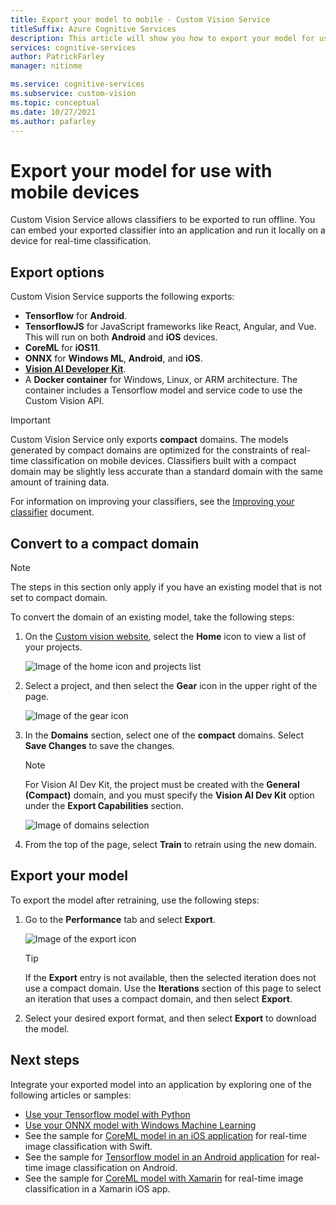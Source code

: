 ```yaml
---
title: Export your model to mobile - Custom Vision Service
titleSuffix: Azure Cognitive Services
description: This article will show you how to export your model for use in creating mobile applications or run locally for real-time classification.
services: cognitive-services
author: PatrickFarley
manager: nitinme

ms.service: cognitive-services
ms.subservice: custom-vision
ms.topic: conceptual
ms.date: 10/27/2021
ms.author: pafarley
---
```


# Export your model for use with mobile devices

Custom Vision Service allows classifiers to be exported to run offline. You can embed your exported classifier into an application and run it locally on a device for real-time classification.

## Export options

Custom Vision Service supports the following exports:

* __Tensorflow__ for __Android__.
* **TensorflowJS** for JavaScript frameworks like React, Angular, and Vue. This will run on both **Android** and **iOS** devices.
* __CoreML__ for __iOS11__.
* __ONNX__ for __Windows ML__, **Android**, and **iOS**.
* __[Vision AI Developer Kit](https://azure.github.io/Vision-AI-DevKit-Pages/)__.
* A __Docker container__ for Windows, Linux, or ARM architecture. The container includes a Tensorflow model and service code to use the Custom Vision API.

> [!IMPORTANT]
> Custom Vision Service only exports __compact__ domains. The models generated by compact domains are optimized for the constraints of real-time classification on mobile devices. Classifiers built with a compact domain may be slightly less accurate than a standard domain with the same amount of training data.
>
> For information on improving your classifiers, see the [Improving your classifier](getting-started-improving-your-classifier.md) document.

## Convert to a compact domain

> [!NOTE]
> The steps in this section only apply if you have an existing model that is not set to compact domain.

To convert the domain of an existing model, take the following steps:

1. On the [Custom vision website](https://customvision.ai), select the __Home__ icon to view a list of your projects.

    ![Image of the home icon and projects list](./media/export-your-model/projects-list.png)

1. Select a project, and then select the __Gear__ icon in the upper right of the page.

    ![Image of the gear icon](./media/export-your-model/gear-icon.png)

1. In the __Domains__ section, select one of the __compact__ domains. Select __Save Changes__ to save the changes. 

    > [!NOTE]
    > For Vision AI Dev Kit, the project must be created with the __General (Compact)__ domain, and you must specify the **Vision AI Dev Kit** option under the **Export Capabilities** section.

    ![Image of domains selection](./media/export-your-model/domains.png)

1. From the top of the page, select __Train__ to retrain using the new domain.

## Export your model

To export the model after retraining, use the following steps:

1. Go to the **Performance** tab and select __Export__. 

    ![Image of the export icon](./media/export-your-model/export.png)

    > [!TIP]
    > If the __Export__ entry is not available, then the selected iteration does not use a compact domain. Use the __Iterations__ section of this page to select an iteration that uses a compact domain, and then select __Export__.

1. Select your desired export format, and then select __Export__ to download the model.

## Next steps

Integrate your exported model into an application by exploring one of the following articles or samples:

* [Use your Tensorflow model with Python](export-model-python.md)
* [Use your ONNX model with Windows Machine Learning](custom-vision-onnx-windows-ml.md)
* See the sample for [CoreML model in an iOS application](https://go.microsoft.com/fwlink/?linkid=857726) for real-time image classification with Swift.
* See the sample for [Tensorflow model in an Android application](https://github.com/Azure-Samples/cognitive-services-android-customvision-sample) for real-time image classification on Android.
* See the sample for [CoreML model with Xamarin](https://github.com/xamarin/ios-samples/tree/master/ios11/CoreMLAzureModel) for real-time image classification in a Xamarin iOS app.
